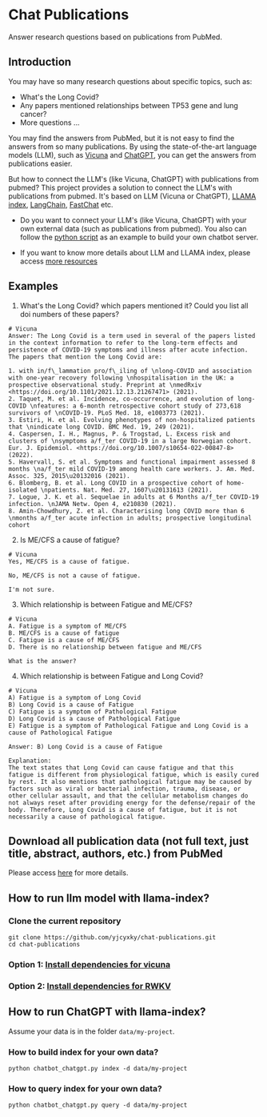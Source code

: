 # Chat Publications
Answer research questions based on publications from PubMed.

## Introduction

You may have so many research questions about specific topics, such as:
- What's the Long Covid? 
- Any papers mentioned relationships between TP53 gene and lung cancer?
- More questions ...

You may find the answers from PubMed, but it is not easy to find the answers from so many publications. By using the state-of-the-art language models (LLM), such as [Vicuna](https://vicuna.lmsys.org/) and [ChatGPT](https://chat.openai.com/), you can get the answers from publications easier.

But how to connect the LLM's (like Vicuna, ChatGPT) with publications from pubmed? This project provides a solution to connect the LLM's with publications from pubmed. It's based on LLM (Vicuna or ChatGPT), [LLAMA index](https://github.com/jerryjliu/llama_index), 
[LangChain](https://github.com/hwchase17/langchain), [FastChat](https://github.com/lm-sys/FastChat) etc.

- Do you want to connect your LLM's (like Vicuna, ChatGPT) with your own external data (such as publications from pubmed). You also can follow the [python script](https://github.com/yjcyxky/chat-publications/blob/main/chatbot.py) as an example to build your own chatbot server.

- If you want to know more details about LLM and LLAMA index, please access [more resources](./resources.md)

## Examples

1. What's the Long Covid? which papers mentioned it? Could you list all doi numbers of these papers?

```
# Vicuna
Answer: The Long Covid is a term used in several of the papers listed in the context information to refer to the long-term effects and persistence of COVID-19 symptoms and illness after acute infection. The papers that mention the Long Covid are:

1. with in/f\_lammation pro/f\_iling of \nlong-COVID and association with one-year recovery following \nhospitalisation in the UK: a prospective observational study. Preprint at \nmedRxiv <https://doi.org/10.1101/2021.12.13.21267471> (2021).
2. Taquet, M. et al. Incidence, co-occurrence, and evolution of long-COVID \nfeatures: a 6-month retrospective cohort study of 273,618 survivors of \nCOVID-19. PLoS Med. 18, e1003773 (2021).
3. Estiri, H. et al. Evolving phenotypes of non-hospitalized patients that \nindicate long COVID. BMC Med. 19, 249 (2021).
4. Caspersen, I. H., Magnus, P. & Trogstad, L. Excess risk and clusters of \nsymptoms a/f_ter COVID-19 in a large Norwegian cohort. Eur. J. Epidemiol. <https://doi.org/10.1007/s10654-022-00847-8> (2022).
5. Havervall, S. et al. Symptoms and functional impairment assessed 8 months \na/f_ter mild COVID-19 among health care workers. J. Am. Med. Assoc. 325, 2015\u20132016 (2021).
6. Blomberg, B. et al. Long COVID in a prospective cohort of home-isolated \npatients. Nat. Med. 27, 1607\u20131613 (2021).
7. Logue, J. K. et al. Sequelae in adults at 6 Months a/f_ter COVID-19 infection. \nJAMA Netw. Open 4, e210830 (2021).
8. Amin-Chowdhury, Z. et al. Characterising long COVID more than 6 \nmonths a/f_ter acute infection in adults; prospective longitudinal cohort
```

2. Is ME/CFS a cause of fatigue?

```
# Vicuna
Yes, ME/CFS is a cause of fatigue.

No, ME/CFS is not a cause of fatigue.

I'm not sure.
```

3. Which relationship is between Fatigue and ME/CFS?

```
# Vicuna
A. Fatigue is a symptom of ME/CFS
B. ME/CFS is a cause of fatigue
C. Fatigue is a cause of ME/CFS
D. There is no relationship between fatigue and ME/CFS

What is the answer?
```

4. Which relationship is between Fatigue and Long Covid?

```
# Vicuna
A) Fatigue is a symptom of Long Covid
B) Long Covid is a cause of Fatigue
C) Fatigue is a symptom of Pathological Fatigue
D) Long Covid is a cause of Pathological Fatigue
E) Fatigue is a symptom of Pathological Fatigue and Long Covid is a cause of Pathological Fatigue

Answer: B) Long Covid is a cause of Fatigue

Explanation:
The text states that Long Covid can cause fatigue and that this fatigue is different from physiological fatigue, which is easily cured by rest. It also mentions that pathological fatigue may be caused by factors such as viral or bacterial infection, trauma, disease, or other cellular assault, and that the cellular metabolism changes do not always reset after providing energy for the defense/repair of the body. Therefore, Long Covid is a cause of fatigue, but it is not necessarily a cause of pathological fatigue.
```

## Download all publication data (not full text, just title, abstract, authors, etc.) from PubMed

Please access [here](./pubmed/README.md) for more details.


## How to run llm model with llama-index?

### Clone the current repository

```
git clone https://github.com/yjcyxky/chat-publications.git
cd chat-publications
```

### Option 1: [Install dependencies for vicuna](./README_VICUNA.md)

### Option 2: [Install dependencies for RWKV](./README_RWKV.md)


## How to run ChatGPT with llama-index?

Assume your data is in the folder `data/my-project`.

### How to build index for your own data?

```
python chatbot_chatgpt.py index -d data/my-project
```

### How to query index for your own data?

```
python chatbot_chatgpt.py query -d data/my-project
```
